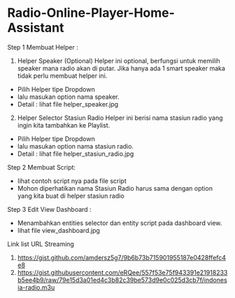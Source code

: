# Radio-Online-Player-Home-Assistant

Step 1 
Membuat Helper :
1. Helper Speaker (Optional) 
Helper ini optional, berfungsi untuk memilih speaker mana radio akan di putar.
Jika hanya ada 1 smart speaker maka tidak perlu membuat helper ini.
- Pilih Helper tipe Dropdown
- lalu masukan option nama speaker.
- Detail : lihat file helper_speaker.jpg

2. Helper Selector Stasiun Radio
Helper ini berisi nama stasiun radio yang ingin kita tambahkan ke Playlist.
- Pilih Helper tipe Dropdown
- lalu masukan option nama stasiun radio.
- Detail : lihat file helper_stasiun_radio.jpg

Step 2
Membuat Script:
- lihat contoh script nya pada file script
- Mohon diperhatikan nama Stasiun Radio harus sama dengan option yang kita buat di helper stasiun radio

Step 3
Edit View Dashboard :
- Menambahkan entities selector dan entity script pada dashboard view.
- lihat file view_dashboard.jpg

Link list URL Streaming 
1. https://gist.github.com/amdersz5g7/9b6b73b715901955187e0428ffefc4e8
2. https://gist.githubusercontent.com/eRQee/557f53e75f943391e21918233b5ee4b9/raw/79e15d3a01ed4c3b82c39be573d9e0c025d3cb7f/indonesia-radio.m3u
